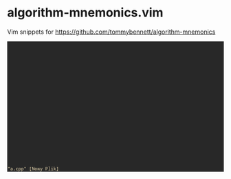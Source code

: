 # algorithm-mnemonics.vim
Vim snippets for https://github.com/tommybennett/algorithm-mnemonics

![Gif](doc/const_return.gif "Parametrized snippets")
